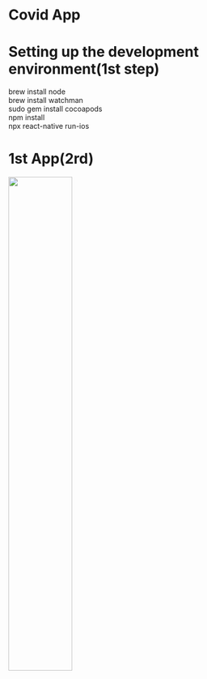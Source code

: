 # Covid App

# Setting up the development environment(1st step)
brew install node  
brew install watchman  
sudo gem install cocoapods  
npm install  
npx react-native run-ios  
# 1st App(2rd)
<img src="https://github.com/BUEC500C1/codvid-app-kentpei/tree/master/pictures/step2.png" width="50%" height="50%">
